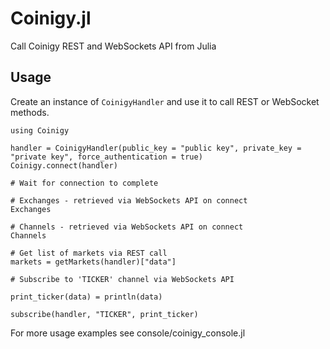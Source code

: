# Coinigy.jl
Call Coinigy REST and WebSockets API from Julia

## Usage
Create an instance of `CoinigyHandler` and use it to call REST or WebSocket methods.

```
using Coinigy

handler = CoinigyHandler(public_key = "public key", private_key = "private key", force_authentication = true)
Coinigy.connect(handler)

# Wait for connection to complete

# Exchanges - retrieved via WebSockets API on connect
Exchanges

# Channels - retrieved via WebSockets API on connect
Channels

# Get list of markets via REST call
markets = getMarkets(handler)["data"]

# Subscribe to 'TICKER' channel via WebSockets API

print_ticker(data) = println(data)

subscribe(handler, "TICKER", print_ticker)

```

For more usage examples see console/coinigy_console.jl
